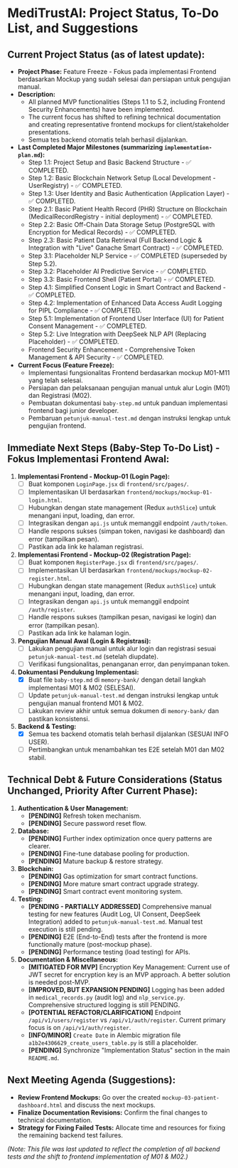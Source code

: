 # MediTrustAl: Project Status, To-Do List, and Suggestions

## Current Project Status (as of latest update):
* **Project Phase:** Feature Freeze - Fokus pada implementasi Frontend berdasarkan Mockup yang sudah selesai dan persiapan untuk pengujian manual.
* **Description:**
    * All planned MVP functionalities (Steps 1.1 to 5.2, including Frontend Security Enhancements) have been implemented.
    * The current focus has shifted to refining technical documentation and creating representative frontend mockups for client/stakeholder presentations.
    * Semua tes backend otomatis telah berhasil dijalankan.
* **Last Completed Major Milestones (summarizing `implementation-plan.md`):**
    * Step 1.1: Project Setup and Basic Backend Structure - ✅ COMPLETED.
    * Step 1.2: Basic Blockchain Network Setup (Local Development - UserRegistry) - ✅ COMPLETED.
    * Step 1.3: User Identity and Basic Authentication (Application Layer) - ✅ COMPLETED.
    * Step 2.1: Basic Patient Health Record (PHR) Structure on Blockchain (MedicalRecordRegistry - initial deployment) - ✅ COMPLETED.
    * Step 2.2: Basic Off-Chain Data Storage Setup (PostgreSQL with Encryption for Medical Records) - ✅ COMPLETED.
    * Step 2.3: Basic Patient Data Retrieval (Full Backend Logic & Integration with "Live" Ganache Smart Contract) - ✅ COMPLETED.
    * Step 3.1: Placeholder NLP Service - ✅ COMPLETED (superseded by Step 5.2).
    * Step 3.2: Placeholder AI Predictive Service - ✅ COMPLETED.
    * Step 3.3: Basic Frontend Shell (Patient Portal) - ✅ COMPLETED.
    * Step 4.1: Simplified Consent Logic in Smart Contract and Backend - ✅ COMPLETED.
    * Step 4.2: Implementation of Enhanced Data Access Audit Logging for PIPL Compliance - ✅ COMPLETED.
    * Step 5.1: Implementation of Frontend User Interface (UI) for Patient Consent Management - ✅ COMPLETED.
    * Step 5.2: Live Integration with DeepSeek NLP API (Replacing Placeholder) - ✅ COMPLETED.
    * Frontend Security Enhancement - Comprehensive Token Management & API Security - ✅ COMPLETED.
* **Current Focus (Feature Freeze):**
    * Implementasi fungsionalitas Frontend berdasarkan mockup M01-M11 yang telah selesai.
    * Persiapan dan pelaksanaan pengujian manual untuk alur Login (M01) dan Registrasi (M02).
    * Pembuatan dokumentasi `baby-step.md` untuk panduan implementasi frontend bagi junior developer.
    * Pembaruan `petunjuk-manual-test.md` dengan instruksi lengkap untuk pengujian frontend.

## Immediate Next Steps (Baby-Step To-Do List) - Fokus Implementasi Frontend Awal:

1.  **Implementasi Frontend - Mockup-01 (Login Page):**
    * [ ] Buat komponen `LoginPage.jsx` di `frontend/src/pages/`.
    * [ ] Implementasikan UI berdasarkan `frontend/mockups/mockup-01-login.html`.
    * [ ] Hubungkan dengan state management (Redux `authSlice`) untuk menangani input, loading, dan error.
    * [ ] Integrasikan dengan `api.js` untuk memanggil endpoint `/auth/token`.
    * [ ] Handle respons sukses (simpan token, navigasi ke dashboard) dan error (tampilkan pesan).
    * [ ] Pastikan ada link ke halaman registrasi.
2.  **Implementasi Frontend - Mockup-02 (Registration Page):**
    * [ ] Buat komponen `RegisterPage.jsx` di `frontend/src/pages/`.
    * [ ] Implementasikan UI berdasarkan `frontend/mockups/mockup-02-register.html`.
    * [ ] Hubungkan dengan state management (Redux `authSlice`) untuk menangani input, loading, dan error.
    * [ ] Integrasikan dengan `api.js` untuk memanggil endpoint `/auth/register`.
    * [ ] Handle respons sukses (tampilkan pesan, navigasi ke login) dan error (tampilkan pesan).
    * [ ] Pastikan ada link ke halaman login.
3.  **Pengujian Manual Awal (Login & Registrasi):**
    * [ ] Lakukan pengujian manual untuk alur login dan registrasi sesuai `petunjuk-manual-test.md` (setelah diupdate).
    * [ ] Verifikasi fungsionalitas, penanganan error, dan penyimpanan token.
4.  **Dokumentasi Pendukung Implementasi:**
    * [x] Buat file `baby-step.md` di `memory-bank/` dengan detail langkah implementasi M01 & M02 (SELESAI).
    * [ ] Update `petunjuk-manual-test.md` dengan instruksi lengkap untuk pengujian manual frontend M01 & M02.
    * [ ] Lakukan review akhir untuk semua dokumen di `memory-bank/` dan pastikan konsistensi.
5.  **Backend & Testing:**
    * [x] Semua tes backend otomatis telah berhasil dijalankan (SESUAI INFO USER).
    * [ ] Pertimbangkan untuk menambahkan tes E2E setelah M01 dan M02 stabil.

## Technical Debt & Future Considerations (Status Unchanged, Priority After Current Phase):

1.  **Authentication & User Management:**
    * **[PENDING]** Refresh token mechanism.
    * **[PENDING]** Secure password reset flow.
2.  **Database:**
    * **[PENDING]** Further index optimization once query patterns are clearer.
    * **[PENDING]** Fine-tune database pooling for production.
    * **[PENDING]** Mature backup & restore strategy.
3.  **Blockchain:**
    * **[PENDING]** Gas optimization for smart contract functions.
    * **[PENDING]** More mature smart contract upgrade strategy.
    * **[PENDING]** Smart contract event monitoring system.
4.  **Testing:**
    * **[PENDING - PARTIALLY ADDRESSED]** Comprehensive manual testing for new features (Audit Log, UI Consent, DeepSeek Integration) added to `petunjuk-manual-test.md`. Manual test execution is still pending.
    * **[PENDING]** E2E (End-to-End) tests after the frontend is more functionally mature (post-mockup phase).
    * **[PENDING]** Performance testing (load testing) for APIs.
5.  **Documentation & Miscellaneous:**
    * **[MITIGATED FOR MVP]** Encryption Key Management: Current use of JWT secret for encryption key is an MVP approach. A better solution is needed post-MVP.
    * **[IMPROVED, BUT EXPANSION PENDING]** Logging has been added in `medical_records.py` (audit log) and `nlp_service.py`. Comprehensive structured logging is still PENDING.
    * **[POTENTIAL REFACTOR/CLARIFICATION]** Endpoint `/api/v1/users/register` vs `/api/v1/auth/register`. Current primary focus is on `/api/v1/auth/register`.
    * **[INFO/MINOR]** `Create Date` in Alembic migration file `a1b2e4306629_create_users_table.py` is still a placeholder.
    * **[PENDING]** Synchronize "Implementation Status" section in the main `README.md`.

## Next Meeting Agenda (Suggestions):

* **Review Frontend Mockups:** Go over the created `mockup-03-patient-dashboard.html` and discuss the next mockups.
* **Finalize Documentation Revisions:** Confirm the final changes to technical documentation.
* **Strategy for Fixing Failed Tests:** Allocate time and resources for fixing the remaining backend test failures.

*(Note: This file was last updated to reflect the completion of all backend tests and the shift to frontend implementation of M01 & M02.)*